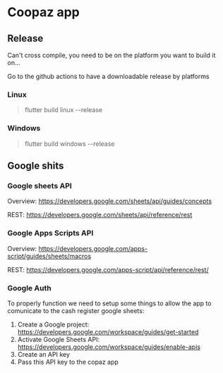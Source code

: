 # Coopaz app

## Release

Can't cross compile, you need to be on the platform you want to build it on...

Go to the github actions to have a downloadable release by platforms

### Linux
> flutter build linux --release

### Windows
> flutter build windows --release


## Google shits

### Google sheets API
Overview: https://developers.google.com/sheets/api/guides/concepts

REST: https://developers.google.com/sheets/api/reference/rest

### Google Apps Scripts API
Overview: https://developers.google.com/apps-script/guides/sheets/macros

REST: https://developers.google.com/apps-script/api/reference/rest/

### Google Auth

To properly function we need to setup some things to allow the app to comunicate to the cash register google sheets:

1) Create a Google project: https://developers.google.com/workspace/guides/get-started
2) Activate Google Sheets API: https://developers.google.com/workspace/guides/enable-apis
3) Create an API key
4) Pass this API key to the copaz app
